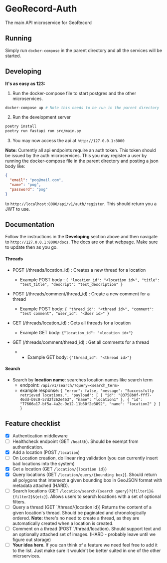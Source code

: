 # GeoRecord-Auth
The main API microservice for GeoRecord

## Running
Simply run `docker-compose` in the parent directory and all the services will be started.

## Developing
__It's as easy as 123:__

1. Run the docker-compose file to start postgres and the other microservices.
```sh
docker-compose up # Note this needs to be run in the parent directory
```

2. Run the development server
```sh
poetry install
poetry run fastapi run src/main.py
```

3. You may now access the api at `http://127.0.0.1:8000`

**Note:** Currently all api endpoints require an auth token. This token should be issued by the auth microservices. This you may register a user by running the docker-compose file in the parent directory and posting a json body like:
```json
{
  "email": "pog@mail.com",
  "name": "pog",
  "password": "pog"
}
```
to `http://localhost:8080/api/v1/auth/register`. This should return you a JWT to use.

## Documentation
Follow the instructions in the __Developing__ section above and then navigate to `http://127.0.0.1:8000/docs`. The docs are on that webpage. Make sure to update then as you go.

#### Threads
- POST (/threads/location_id) : Creates a new thread for a location  
  - Example POST body : `{
    "location_id": "<location id>",
    "title": "test_title",
    "descript": "test_description"
}`

- POST (/threads/comment/thread_id) : Create a new comment for a thread  
  - Example POST body: `{
    "thread_id": "<thread id>",
    "comment": "test comment",
    "user_id": "<User id>"
}`
- GET (/threads/location_id) : Gets all threads for a location 
  - Example GET body: `{"location_id": "<location id>"}`
- GET (/threads/comment/thread_id) : Get all comments for a thread  
  - - Example GET body: `{"thread_id": "<thread id>"}`

#### Search
- Search by **location name**: searches location names like search term
  - endpoint: `/api/v1/search/?query=<search_term>` 
  - example response: `{
    "error": false,
    "message": "Successfully retrieved locations.",
    "payload": [
        {
            "id": "83758b0f-fff7-46dd-b9c0-57d2f262e463",
            "name": "location1"
        },
        {
            "id": "77666a17-bf5a-4a2c-9e12-11b60f2e3892",
            "name": "location2"
        }
    ]
}`

## Feature checklist
- [x] Authentication middleware
- [ ] Healthcheck endpoint (GET `/health`). Should be exempt from authentication.
- [x] Add a location (POST `/location`)
- [ ] On Location creation, do linear ring validation (you can currently insert bad locations into the system)
- [x] Get a location (GET `/location/{location id}`)
- [x] Query locations (GET `/location/query/{bounding box}`). Should return all polygons that intersect a given bounding box in GeoJSON format with metadata attached (HARD).
- [ ] Search locations (GET `/location/search/{search query}?{filter1}&{filter2}&{etc}`). Allows users to search locations with a set of optional filters.
- [ ] Query a thread (GET `/thread/{location id}) Returns the content of a given location's thread. Should be paginated and chronologically ordered. **Note:** there's no need to create a thread, as they are automatically created when a location is created.
- [ ] Comment on a thread (POST `/thread/location). Should support text and an optionally attached set of images. (HARD - probably leave until we figure out storage)
- [ ] **Your idea here**. If you can think of a feature we need feel free to add it to the list. Just make sure it wouldn't be better suited in one of the other micrservices.
